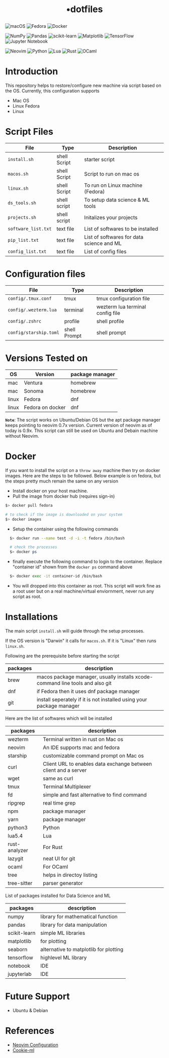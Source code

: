 # <p align="center"> <bold>•</bold>dotfiles </p> 


  
![macOS](https://img.shields.io/badge/mac%20os-000000?style=for-plastic&logo=macos&logoColor=F0F0F0)
![Fedora](https://img.shields.io/badge/Fedora-294172?style=for-plastic&logo=fedora&logoColor=white)
![Docker](https://img.shields.io/badge/docker-%230db7ed.svg?style=for-plastic&logo=docker&logoColor=white)  

![NumPy](https://img.shields.io/badge/numpy-%23013243.svg?style=for-plastic&logo=numpy&logoColor=white)
![Pandas](https://img.shields.io/badge/pandas-%23150458.svg?style=for-plastic&logo=pandas&logoColor=white)
![scikit-learn](https://img.shields.io/badge/scikit--learn-%23F7931E.svg?style=for-plastic&logo=scikit-learn&logoColor=white)
![Matplotlib](https://img.shields.io/badge/Matplotlib-%23ffffff.svg?style=for-plastic&logo=Matplotlib&logoColor=black)
![TensorFlow](https://img.shields.io/badge/TensorFlow-%23FF6F00.svg?style=for-plastic&logo=TensorFlow&logoColor=white)
![Jupyter Notebook](https://img.shields.io/badge/jupyter-%23FA0F00.svg?style=for-plastic&logo=jupyter&logoColor=white)  

![Neovim](https://img.shields.io/badge/NeoVim-%2357A143.svg?&style=for-plastic&logo=neovim&logoColor=white)
![Python](https://img.shields.io/badge/python-3670A0?style=for-plastic&logo=python&logoColor=ffdd54)
![Lua](https://img.shields.io/badge/lua-%232C2D72.svg?style=for-plastic&logo=lua&logoColor=white)
![Rust](https://img.shields.io/badge/rust-%23000000.svg?style=for-plastic&logo=rust&logoColor=white)
![OCaml](https://img.shields.io/badge/OCaml-%23E98407.svg?style=for-plastic&logo=ocaml&logoColor=white)

# Introduction

This repository helps to restore/configure new machine via script based on the OS. Currently, this configuration supports

- Mac OS
- Linux Fedora
- Linux 

# Script Files 

| File | Type |  Description |
| --- | --- | --- |
| `install.sh` | shell Script  | starter script  |
| `macos.sh` | shell Script | Script to run on mac os| 
| `linux.sh` | shell Script | To run on Linux machine (Fedora) | 
| `ds_tools.sh` | shell script | To setup data science & ML tools |
| `projects.sh` | shell script | Initalizes your projects |
| `software_list.txt`  | text file | List of softwares to be installed | 
| `pip_list.txt`  | text file | List of softwares for data science and ML | 
| `config_list.txt`  | text file | List of config files | 

# Configuration files
| File | Type |  Description |
| --- | --- | --- |
| `config/.tmux.conf`|  tmux  | tmux configuration file| 
| `config/.wezterm.lua`| terminal | wezterm lua terminal config file | 
| `config/.zshrc`| profile | shell profile| 
| `config/starship.toml`| shell Prompt | shell prompt | 


# Versions Tested on
| OS | Version |  package manager |
| --- | --- | --- |
| mac | Ventura | homebrew | 
| mac  | Sonoma | homebrew | 
| linux | Fedora  | dnf | 
| linux | Fedora on docker | dnf | 


**`Note`**: The script works on Ubuntu/Debian OS but the apt package manager keeps pointing to neovim 0.7x version. Current version of neovim as of today is 0.9x. 
This script can still be used on Ubuntu and Debain machine without Neovim.

# Docker
If you want to install the script on a `throw away` machine then try on docker images. Here are the steps to be followed. Below example is on fedora, but the steps pretty much remain the same on any version

- Install docker on your host machine. 
- Pull the image from docker hub (requires sign-in)
  
```bash
$> docker pull fedora

# to check if the image is downloaded on your system
$> docker images
```
- Setup the container using the following commands
```bash
  $> docker run --name test -d -i -t fedora /bin/bash

  # check the processes
  $> docker ps

```
- finally execute the following command to login to the container. Replace "container id" shown from the `docker ps` command above
  
```bash
  $> docker exec -it container-id /bin/bash
```

- You will dropped into this container as root. This script will work fine as a root user but on a real machine/virtual enviornment, never run any script as root.




# Installations

The main script `install.sh` will guide through the setup processes. 

If the OS version is "Darwin" it calls for `macos.sh`. If it is "Linux" then runs `linux.sh`.   

Following are the prerequisite before starting the script

|  packages |  description |
| --- |  --- |
| brew| macos package manager, usually installs xcode-command line tools and also git|
| dnf   | if Fedora then it uses dnf package manager  |
| git  | install seperately if it is not installed using your package manager | 



Here are the list of softwares which will be installed

|  packages |  description |
| --- |  --- |
| wezterm | Terminal written in rust on Mac os| 
| neovim | An IDE supports mac and fedora   | 
| starship| customizable command prompt on Mac os | 
| curl | Client URL to enables data exchange between client and a server | 
| wget | same as curl | 
| tmux | Terminal Multiplexer | 
| fd | simple and fast alternative to find command| 
| ripgrep | real time grep | 
| npm | package manager|
| yarn | package manager| 
| python3 | Python | 
| lua5.4 | Lua | 
| rust-analyzer | For Rust| 
| lazygit | neat UI for git | 
| ocaml | For OCaml|
| tree | helps in directoy listing| 
| tree-sitter | parser generator | 

List of packages installed for Data Science and ML

|  packages |  description |
| --- |  --- |
| numpy | library for mathematical function | 
| pandas | library for data manipulation | 
| scikit-learn | simple ML libraries | 
| matplotlib | for plotting | 
| seaborn| alternative to matplotlib for plotting | 
| tensorflow | highlevel ML library | 
| notebook | IDE | 
| jupyterlab | IDE | 

 
# Future Support
- Ubuntu & Debian

# References

- [Neovim Configuration](https://github.com/rvbug/neovim)  
- [Cookie-ml](https://github.com/rvbug/cookie-ml/)  
